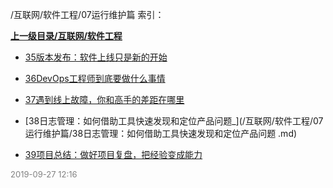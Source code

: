 /互联网/软件工程/07运行维护篇 索引：


**[上一级目录/互联网/软件工程](/互联网/软件工程/index.md)**

- [35版本发布：软件上线只是新的开始](/互联网/软件工程/07运行维护篇/35版本发布：软件上线只是新的开始.md)

- [36DevOps工程师到底要做什么事情](/互联网/软件工程/07运行维护篇/36DevOps工程师到底要做什么事情.md)

- [37遇到线上故障，你和高手的差距在哪里](/互联网/软件工程/07运行维护篇/37遇到线上故障，你和高手的差距在哪里.md)

- [38日志管理：如何借助工具快速发现和定位产品问题_](/互联网/软件工程/07运行维护篇/38日志管理：如何借助工具快速发现和定位产品问题 .md)

- [39项目总结：做好项目复盘，把经验变成能力](/互联网/软件工程/07运行维护篇/39项目总结：做好项目复盘，把经验变成能力.md)


<font size=2 color='grey'> 2019-09-27 12:16 </font>